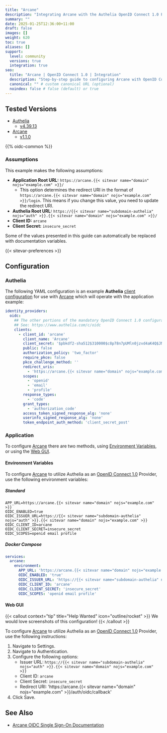 ```yaml
---
title: "Arcane"
description: "Integrating Arcane with the Authelia OpenID Connect 1.0 Provider."
summary: ""
date: 2025-01-25T12:36:00+11:00
draft: false
images: []
weight: 620
toc: true
aliases: []
support:
  level: community
  versions: true
  integration: true
seo:
  title: "Arcane | OpenID Connect 1.0 | Integration"
  description: "Step-by-step guide to configuring Arcane with OpenID Connect 1.0 for secure SSO. Enhance your login flow using Authelia’s modern identity management."
  canonical: "" # custom canonical URL (optional)
  noindex: false # false (default) or true
---
```


## Tested Versions

- [Authelia]
  - [v4.39.13](https://github.com/authelia/authelia/releases/tag/v4.39.13)
- [Arcane]
  - [v1.1.0](https://github.com/ofkm/arcane/releases/tag/v1.1.0)

{{% oidc-common %}}

### Assumptions

This example makes the following assumptions:

- __Application Root URL:__ `https://arcane.{{< sitevar name="domain" nojs="example.com" >}}/`
  - This option determines the redirect URI in the format of
        `https://arcane.{{< sitevar name="domain" nojs="example.com" >}}/login`.
        This means if you change this value, you need to update the redirect URI.
- __Authelia Root URL:__ `https://{{< sitevar name="subdomain-authelia" nojs="auth" >}}.{{< sitevar name="domain" nojs="example.com" >}}/`
- __Client ID:__ `arcane`
- __Client Secret:__ `insecure_secret`

Some of the values presented in this guide can automatically be replaced with documentation variables.

{{< sitevar-preferences >}}

## Configuration

### Authelia

The following YAML configuration is an example __Authelia__ [client configuration] for use with [Arcane] which
will operate with the application example:

```yaml {title="configuration.yml"}
identity_providers:
  oidc:
    ## The other portions of the mandatory OpenID Connect 1.0 configuration go here.
    ## See: https://www.authelia.com/c/oidc
    clients:
      - client_id: 'arcane'
        client_name: 'Arcane'
        client_secret: '$pbkdf2-sha512$310000$c8p78n7pUMln0jzvd4aK4Q$JNRBzwAo0ek5qKn50cFzzvE9RXV88h1wJn5KGiHrD0YKtZaR/nCb2CJPOsKaPK0hjf.9yHxzQGZziziccp6Yng'  # The digest of 'insecure_secret'.
        public: false
        authorization_policy: 'two_factor'
        require_pkce: false
        pkce_challenge_method: ''
        redirect_uris:
          - 'https://arcane.{{< sitevar name="domain" nojs="example.com" >}}/auth/oidc/callback'
        scopes:
          - 'openid'
          - 'email'
          - 'profile'
        response_types:
          - 'code'
        grant_types:
          - 'authorization_code'
        access_token_signed_response_alg: 'none'
        userinfo_signed_response_alg: 'none'
        token_endpoint_auth_method: 'client_secret_post'
```

### Application

To configure [Arcane] there are two methods, using
[Environment Variables](#environment-variables), or using the [Web GUI](#web-gui).

#### Environment Variables

To configure [Arcane] to utilize Authelia as an [OpenID Connect 1.0] Provider, use the following environment
variables:

##### Standard

```shell {title=".env"}
APP_URL=https://arcane.{{< sitevar name="domain" nojs="example.com" >}}
OIDC_ENABLED=true
OIDC_ISSUER_URL=https://{{< sitevar name="subdomain-authelia" nojs="auth" >}}.{{< sitevar name="domain" nojs="example.com" >}}
OIDC_CLIENT_ID=arcane
OIDC_CLIENT_SECRET=insecure_secret
OIDC_SCOPES=openid email profile
```

##### Docker Compose

```yaml {title="compose.yml"}
services:
  arcane:
    environment:
      APP_URL: 'https://arcane.{{< sitevar name="domain" nojs="example.com" >}}'
      OIDC_ENABLED: 'true'
      OIDC_ISSUER_URL: 'https://{{< sitevar name="subdomain-authelia" nojs="auth" >}}.{{< sitevar name="domain" nojs="example.com" >}}'
      OIDC_CLIENT_ID: 'arcane'
      OIDC_CLIENT_SECRET: 'insecure_secret'
      OIDC_SCOPES: 'openid email profile'
```

#### Web GUI

{{< callout context="tip" title="Help Wanted" icon="outline/rocket" >}}
We would love screenshots of this configuration!
{{< /callout >}}

To configure [Arcane] to utilize Authelia as an [OpenID Connect 1.0] Provider, use the following instructions:

1. Navigate to Settings.
2. Navigate to Authentication.
3. Configure the following options:
   - Issuer URL: `https://{{< sitevar name="subdomain-authelia" nojs="auth" >}}.{{< sitevar name="domain" nojs="example.com" >}}`
   - Client ID: `arcane`
   - Client Secret: `insecure_secret`
   - Redirect URI: 'https://arcane.{{< sitevar name="domain" nojs="example.com" >}}/auth/oidc/callback'
4. Click Save.

## See Also

- [Arcane OIDC Single Sign-On Documentation](https://arcane.ofkm.dev/docs/users/sso)

[Authelia]: https://www.authelia.com
[Arcane]: https://arcane.ofkm.dev/
[OpenID Connect 1.0]: ../../introduction.md
[client configuration]: ../../../../configuration/identity-providers/openid-connect/clients.md
